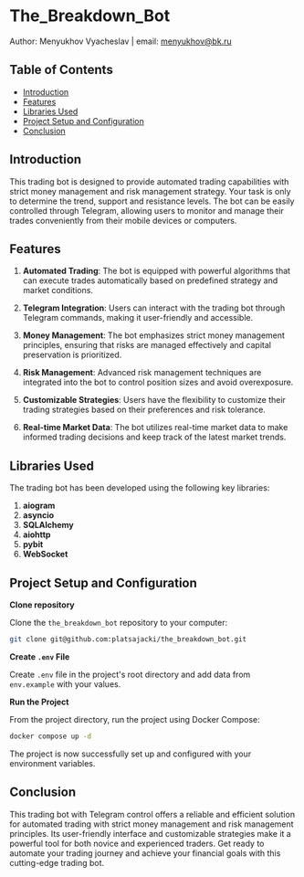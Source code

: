 # The_Breakdown_Bot

Author: Menyukhov Vyacheslav | email: menyukhov@bk.ru

## Table of Contents

- [Introduction](#introduction)
- [Features](#features)
- [Libraries Used](#libraries-used)
- [Project Setup and Configuration](#project-setup-and-configuration)
- [Conclusion](#conclusion)

## Introduction

This trading bot is designed to provide automated trading capabilities with strict money management and risk management strategy. Your task is only to determine the trend, support and resistance levels. The bot can be easily controlled through Telegram, allowing users to monitor and manage their trades conveniently from their mobile devices or computers.

## Features

1. **Automated Trading**: The bot is equipped with powerful algorithms that can execute trades automatically based on predefined strategy and market conditions.

2. **Telegram Integration**: Users can interact with the trading bot through Telegram commands, making it user-friendly and accessible.

3. **Money Management**: The bot emphasizes strict money management principles, ensuring that risks are managed effectively and capital preservation is prioritized.

4. **Risk Management**: Advanced risk management techniques are integrated into the bot to control position sizes and avoid overexposure.

5. **Customizable Strategies**: Users have the flexibility to customize their trading strategies based on their preferences and risk tolerance.

6. **Real-time Market Data**: The bot utilizes real-time market data to make informed trading decisions and keep track of the latest market trends.

## Libraries Used

The trading bot has been developed using the following key libraries:

1. **aiogram**
2. **asyncio**
3. **SQLAlchemy**
4. **aiohttp**
5. **pybit**
6. **WebSocket**

## Project Setup and Configuration

**Clone repository**

Clone the `the_breakdown_bot` repository to your computer:

```bash
git clone git@github.com:platsajacki/the_breakdown_bot.git
```

**Create `.env` File**

Create `.env` file in the project's root directory and add data from `env.example` with your values.

**Run the Project**

From the project directory, run the project using Docker Compose:

```bash
docker compose up -d
```

The project is now successfully set up and configured with your environment variables.

## Conclusion

This trading bot with Telegram control offers a reliable and efficient solution for automated trading with strict money management and risk management principles. Its user-friendly interface and customizable strategies make it a powerful tool for both novice and experienced traders. Get ready to automate your trading journey and achieve your financial goals with this cutting-edge trading bot.
